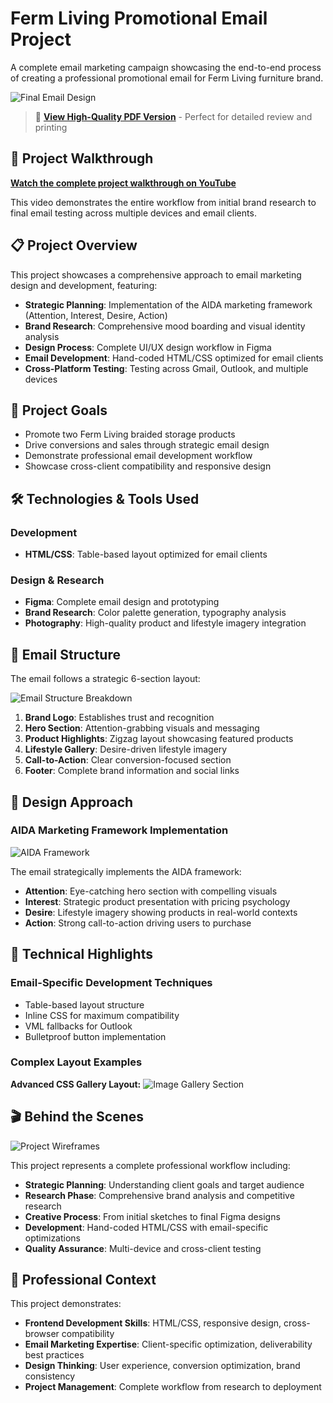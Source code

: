 # Ferm Living Promotional Email Project

A complete email marketing campaign showcasing the end-to-end process of creating a professional promotional email for Ferm Living furniture brand.

![Final Email Design](docs/01-final-email-design.png)

> 📄 **[View High-Quality PDF Version](docs/01-final-email-design.pdf)** - Perfect for detailed review and printing

## 🎥 Project Walkthrough

**[Watch the complete project walkthrough on YouTube](https://www.youtube.com/watch?v=qy4uyZSyXTc)**

This video demonstrates the entire workflow from initial brand research to final email testing across multiple devices and email clients.

## 📋 Project Overview

This project showcases a comprehensive approach to email marketing design and development, featuring:

- **Strategic Planning**: Implementation of the AIDA marketing framework (Attention, Interest, Desire, Action)
- **Brand Research**: Comprehensive mood boarding and visual identity analysis
- **Design Process**: Complete UI/UX design workflow in Figma
- **Email Development**: Hand-coded HTML/CSS optimized for email clients
- **Cross-Platform Testing**: Testing across Gmail, Outlook, and multiple devices

## 🎯 Project Goals

- Promote two Ferm Living braided storage products
- Drive conversions and sales through strategic email design
- Demonstrate professional email development workflow
- Showcase cross-client compatibility and responsive design

## 🛠️ Technologies & Tools Used

### Development
- **HTML/CSS**: Table-based layout optimized for email clients

### Design & Research
- **Figma**: Complete email design and prototyping
- **Brand Research**: Color palette generation, typography analysis
- **Photography**: High-quality product and lifestyle imagery integration

## 📧 Email Structure

The email follows a strategic 6-section layout:

![Email Structure Breakdown](docs/03-sections-of-email-visual.png)

1. **Brand Logo**: Establishes trust and recognition
2. **Hero Section**: Attention-grabbing visuals and messaging
3. **Product Highlights**: Zigzag layout showcasing featured products
4. **Lifestyle Gallery**: Desire-driven lifestyle imagery
5. **Call-to-Action**: Clear conversion-focused section
6. **Footer**: Complete brand information and social links

## 🎨 Design Approach

### AIDA Marketing Framework Implementation

![AIDA Framework](docs/02-AIDA_mermaid.png)

The email strategically implements the AIDA framework:

- **Attention**: Eye-catching hero section with compelling visuals
- **Interest**: Strategic product presentation with pricing psychology
- **Desire**: Lifestyle imagery showing products in real-world contexts
- **Action**: Strong call-to-action driving users to purchase

## 🔧 Technical Highlights

### Email-Specific Development Techniques
- Table-based layout structure
- Inline CSS for maximum compatibility
- VML fallbacks for Outlook
- Bulletproof button implementation

### Complex Layout Examples

**Advanced CSS Gallery Layout:**
![Image Gallery Section](docs/01-image-gallery-section.png)

## 🎬 Behind the Scenes

![Project Wireframes](docs/04-wireframes.jpg)

This project represents a complete professional workflow including:

- **Strategic Planning**: Understanding client goals and target audience
- **Research Phase**: Comprehensive brand analysis and competitive research
- **Creative Process**: From initial sketches to final Figma designs
- **Development**: Hand-coded HTML/CSS with email-specific optimizations
- **Quality Assurance**: Multi-device and cross-client testing

## 💼 Professional Context

This project demonstrates:
- **Frontend Development Skills**: HTML/CSS, responsive design, cross-browser compatibility
- **Email Marketing Expertise**: Client-specific optimization, deliverability best practices
- **Design Thinking**: User experience, conversion optimization, brand consistency
- **Project Management**: Complete workflow from research to deployment
